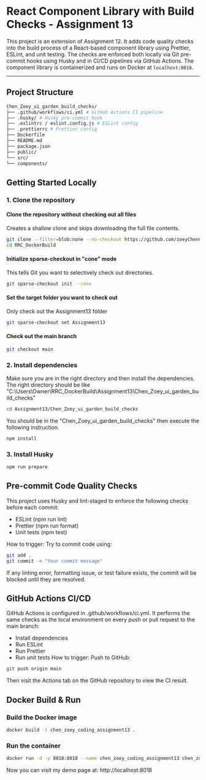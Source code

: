 # React Component Library with Build Checks - Assignment 13

This project is an extension of Assignment 12. It adds code quality checks into the build process of a React-based component library using Prettier, ESLint, and unit testing. The checks are enforced both locally via Git pre-commit hooks using Husky and in CI/CD pipelines via GitHub Actions. The component library is containerized and runs on Docker at `localhost:8018`.

---

## Project Structure
```bash
Chen_Zoey_ui_garden_build_checks/
├── .github/workflows/ci.yml # GitHub Actions CI pipeline
├── .husky/ # Husky pre-commit hook
├── .eslintrc / eslint.config.js # ESLint config
├── .prettierrc # Prettier config
├── Dockerfile
├── README.md
├── package.json
├── public/
└── src/
└── components/
```


## Getting Started Locally

### 1. Clone the repository

#### Clone the repository without checking out all files
Creates a shallow clone and skips downloading the full file contents.
```bash
git clone --filter=blob:none --no-checkout https://github.com/zoeyChenCap/RRC_DockerBuild.git
cd RRC_DockerBuild
```
#### Initialize sparse-checkout in "cone" mode
This tells Git you want to selectively check out directories.
```bash
git sparse-checkout init --cone
```
#### Set the target folder you want to check out
Only check out the Assignment13 folder
```bash
git sparse-checkout set Assignment13
```
#### Check out the main branch
```bash
git checkout main
```
### 2. Install dependencies
Make sure you are in the right directory and then install the dependencies.
The right directory should be like "C:\Users\Owner\RRC_DockerBuild\Assignment13\Chen_Zoey_ui_garden_build_checks"
```bash
cd Assignment13/Chen_Zoey_ui_garden_build_checks
```
You should be in the "Chen_Zoey_ui_garden_build_checks" then execute the following instruction.
```bash
npm install
```
### 3. Install Husky
```bash
npm run prepare
```

## Pre-commit Code Quality Checks
This project uses Husky and lint-staged to enforce the following checks before each commit:
- ESLint (npm run lint)
- Prettier (npm run format)
- Unit tests (npm test)

How to trigger:
Try to commit code using:
```bash
git add .
git commit -m "Your commit message"
```
If any linting error, formatting issue, or test failure exists, the commit will be blocked until they are resolved.

## GitHub Actions CI/CD
GitHub Actions is configured in .github/workflows/ci.yml. It performs the same checks as the local environment on every push or pull request to the main branch:
- Install dependencies
- Run ESLint
- Run Prettier
- Run unit tests
How to trigger:
Push to GitHub:
```bash
git push origin main
```
Then visit the Actions tab on the GitHub repository to view the CI result.

## Docker Build & Run
### Build the Docker image
```bash
docker build -t chen_zoey_coding_assignment13 .
```
### Run the container
```bash
docker run -d -p 8018:8018 --name chen_zoey_coding_assignment13 chen_zoey_coding_assignment13
```
Now you can visit my demo page at: http://localhost:8018